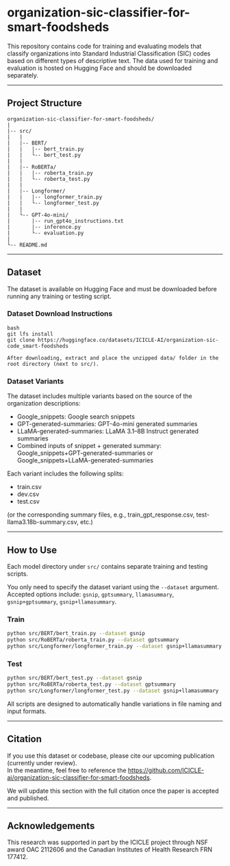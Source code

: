 # organization-sic-classifier-for-smart-foodsheds


This repository contains code for training and evaluating models that classify organizations into Standard Industrial Classification (SIC) codes based on different types of descriptive text. The data used for training and evaluation is hosted on Hugging Face and should be downloaded separately.

---

## Project Structure

```
organization-sic-classifier-for-smart-foodsheds/
|
|-- src/
|   |
|   |-- BERT/
|   |   |-- bert_train.py
|   |   └-- bert_test.py
|   |
|   |-- RoBERTa/
|   |   |-- roberta_train.py
|   |   └-- roberta_test.py
|   |
|   |-- Longformer/
|   |   |-- longformer_train.py
|   |   └-- longformer_test.py
|   |
|   └-- GPT-4o-mini/
|       |-- run_gpt4o_instructions.txt
|       |-- inference.py
|       └-- evaluation.py
|
└-- README.md
```

---

## Dataset

The dataset is available on Hugging Face and must be downloaded before running any training or testing script.

### Dataset Download Instructions

```
bash
git lfs install
git clone https://huggingface.co/datasets/ICICLE-AI/organization-sic-code_smart-foodsheds

After downloading, extract and place the unzipped data/ folder in the root directory (next to src/).
```
### Dataset Variants

The dataset includes multiple variants based on the source of the organization descriptions:

- Google_snippets: Google search snippets  
- GPT-generated-summaries: GPT-4o-mini generated summaries  
- LLaMA-generated-summaries: LLaMA 3.1–8B Instruct generated summaries  
- Combined inputs of snippet + generated summary: Google_snippets+GPT-generated-summaries or Google_snippets+LLaMA-generated-summaries  

Each variant includes the following splits:

- train.csv
- dev.csv
- test.csv  

(or the corresponding summary files, e.g., train_gpt_response.csv, test-llama3.18b-summary.csv, etc.)

---

## How to Use

Each model directory under `src/` contains separate training and testing scripts.

You only need to specify the dataset variant using the `--dataset` argument.  
Accepted options include: `gsnip`, `gptsummary`, `llamasummary`, `gsnip+gptsummary`, `gsnip+llamasummary`.

### Train

```bash
python src/BERT/bert_train.py --dataset gsnip
python src/RoBERTa/roberta_train.py --dataset gptsummary
python src/Longformer/longformer_train.py --dataset gsnip+llamasummary
```
### Test

```bash
python src/BERT/bert_test.py --dataset gsnip
python src/RoBERTa/roberta_test.py --dataset gptsummary
python src/Longformer/longformer_test.py --dataset gsnip+llamasummary
```
All scripts are designed to automatically handle variations in file naming and input formats.

---

## Citation

If you use this dataset or codebase, please cite our upcoming publication (currently under review).  
In the meantime, feel free to reference the https://github.com/ICICLE-ai/organization-sic-classifier-for-smart-foodsheds.

We will update this section with the full citation once the paper is accepted and published.

---
## Acknowledgements
This research was supported in part by the ICICLE project through NSF award OAC 2112606 and the Canadian Institutes of Health Research FRN 177412.
